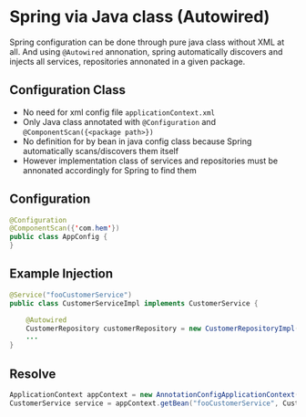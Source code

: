 # Spring via Java class (Autowired)
Spring configuration can be done through pure java class without XML at all. And using ``@Autowired`` annonation, spring automatically discovers and injects all services, repositories annonated in a given package.

## Configuration Class
- No need for xml config file ``applicationContext.xml``
- Only Java class annotated with ``@Configuration`` and ``@ComponentScan({<package path>})``
- No definition for by bean in java config class because Spring automatically scans/discovers them itself
- However implementation class of services and repositories must be annonated accordingly for Spring to find them

## Configuration

```java
@Configuration
@ComponentScan({'com.hem'})
public class AppConfig {
}
```

## Example Injection
```java
@Service("fooCustomerService")
public class CustomerServiceImpl implements CustomerService {

    @Autowired
    CustomerRepository customerRepository = new CustomerRepositoryImpl();
    ...
}
```

## Resolve
```java
ApplicationContext appContext = new AnnotationConfigApplicationContext(AppConfig.class);
CustomerService service = appContext.getBean("fooCustomerService", CustomerService.class);
```